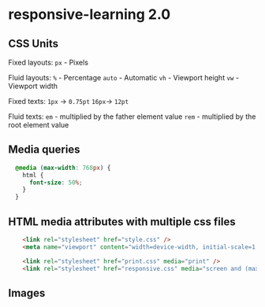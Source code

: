 # responsive-learning 2.0

## CSS Units

Fixed layouts:
`px` - Pixels

Fluid layouts:
`%` - Percentage
`auto` - Automatic
`vh` - Viewport height
`vw` - Viewport width


Fixed texts:
`1px` -> `0.75pt`
`16px`-> `12pt`

Fluid texts:
`em` - multiplied by the father element value
`rem` - multiplied by the root element value

## Media queries

```css
  @media (max-width: 768px) {
    html {
      font-size: 50%;
    }
  }
```

## HTML media attributes with multiple css files

```html
    <link rel="stylesheet" href="style.css" />
    <meta name="viewport" content="width=device-width, initial-scale=1.0">

    <link rel="stylesheet" href="print.css" media="print" />
    <link rel="stylesheet" href="responsive.css" media="screen and (max-width: 768px)" />
```

## Images